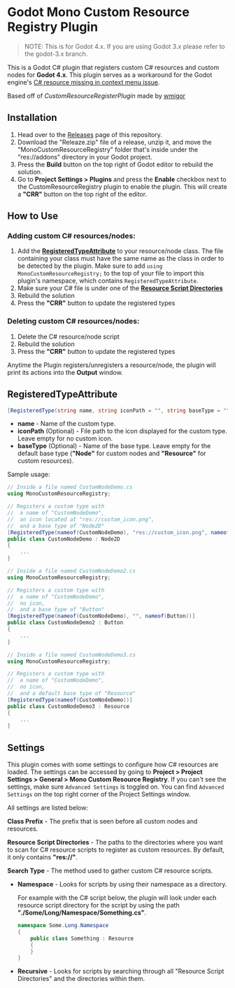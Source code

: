 # Godot Mono Custom Resource Registry Plugin

> NOTE: This is for Godot 4.x. If you are using Godot 3.x please refer to the godot-3.x branch.

This is a Godot C# plugin that registers custom C# resources and custom nodes for **Godot 4.x**. This plugin serves as a workaround for the Godot engine's [C# resource missing in context menu issue](https://github.com/godotengine/godot/issues/27470).

Based off of *CustomResourceRegisterPlugin* made by [wmigor](https://github.com/wmigor/godot-mono-custom-resource-register)

## Installation

1. Head over to the [Releases](https://github.com/Atlinx/Godot-Mono-CustomResourceRegistry/releases/latest) page of this repository.
2. Download the "Releaze.zip" file of a release, unzip it, and move the "MonoCustomResourceRegistry" folder that's inside under the "res://addons" directory in your Godot project.
3. Press the **Build** button on the top right of Godot editor to rebuild the solution.
4. Go to **Project Settings > Plugins** and press the **Enable** checkbox next to the CustomResourceRegistry plugin to enable the plugin. This will create a **"CRR"** button on the top right of the editor.

## How to Use 

### Adding custom C# resources/nodes:

1. Add the [**RegisteredTypeAttribute**](#registeredtypeattribute) to your resource/node class. The file containing your class must have the same name as the class in order to be detected by the plugin. Make sure to add `using MonoCustomResourceRegistry;` to the top of your file to import this plugin's namespace, which contains `RegisteredTypeAttribute`.
2. Make sure your C# file is under one of the [**Resource Script Directories**](#settings)
3. Rebuild the solution
4. Press the **"CRR"** button to update the registered types

### Deleting custom C# resources/nodes:

1. Delete the C# resource/node script
2. Rebuild the solution
3. Press the **"CRR"** button to update the registered types

Anytime the Plugin registers/unregisters a resource/node, the plugin will print its actions into the **Output** window.

## RegisteredTypeAttribute

```C#
[RegisteredType(string name, string iconPath = "", string baseType = ""))]
```

- **name** - Name of the custom type.
- **iconPath** (Optional) - File path to the icon displayed for the custom type. Leave empty for no custom icon.
- **baseType** (Optional) - Name of the base type. Leave empty for the default base type (**"Node"** for custom nodes and **"Resource"** for custom resources).

Sample usage:
```C#
// Inside a file named CustomNodeDemo.cs
using MonoCustomResourceRegistry;

// Registers a custom type with 
// 	a name of "CustomNodeDemo",
//	an icon located at "res://custom_icon.png",
//	and a base type of "Node2D"
[RegisteredType(nameof(CustomNodeDemo), "res://custom_icon.png", nameof(Node2D))]
public class CustomNodeDemo : Node2D
{
	...
}
```
```C#
// Inside a file named CustomNodeDemo2.cs
using MonoCustomResourceRegistry;

// Registers a custom type with 
// 	a name of "CustomNodeDemo",
//	no icon,
//	and a base type of "Button"
[RegisteredType(nameof(CustomNodeDemo), "", nameof(Button))]
public class CustomNodeDemo2 : Button
{
	...
}
```
```C#
// Inside a file named CustomNodeDemo3.cs
using MonoCustomResourceRegistry;

// Registers a custom type with 
// 	a name of "CustomNodeDemo",
//	no icon,
//	and a default base type of "Resource"
[RegisteredType(nameof(CustomNodeDemo))]
public class CustomNodeDemo3 : Resource
{
	...
}
```

## Settings

This plugin comes with some settings to configure how C# resources are loaded.
The settings can be accessed by going to **Project > Project Settings > General > Mono Custom Resource Registry**.
If you can't see the settings, make sure `Advanced Settings` is toggled on. You can find `Advanced Settings` on 
the top right corner of the Project Settings window. 

All settings are listed below:

**Class Prefix** - The prefix that is seen before all custom nodes and resources.

**Resource Script Directories** - The paths to the directories where you want to scan for C# resource scripts to register as custom resources. By default, it only contains **"res://"**. 

**Search Type** - The method used to gather custom C# resource scripts.

- **Namespace** - Looks for scripts by using their namespace as a directory. 
	
	For example with the C# script below, the plugin will look under each resource script directory for the script by using the path **"./Some/Long/Namespace/Something.cs"**.

	```C#
	namespace Some.Long.Namespace
	{
		public class Something : Resource
		{
		}
	}
	```

- **Recursive** - Looks for scripts by searching through all "Resource Script Directories" and the directories within them.
